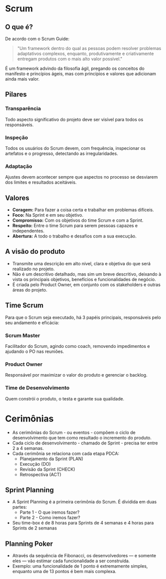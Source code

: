 # Scrum

## O que é?

De acordo com o Scrum Guide:  
> "Um framework dentro do qual as pessoas podem resolver problemas adaptativos complexos, enquanto, produtivamente e criativamente entregam produtos com o mais alto valor possível."

É um framework advindo da filosofia ágil, pregando os conceitos do manifesto e princípios ágeis, mas com princípios e valores que adicionam ainda mais valor.

## Pilares

### Transparência
Todo aspecto significativo do projeto deve ser visível para todos os responsáveis.

### Inspeção
Todos os usuários do Scrum devem, com frequência, inspecionar os artefatos e o progresso, detectando as irregularidades.

### Adaptação
Ajustes devem acontecer sempre que aspectos no processo se desviarem dos limites e resultados aceitáveis.

## Valores

- **Coragem:** Para fazer a coisa certa e trabalhar em problemas difíceis.  
- **Foco:** Na Sprint e em seu objetivo.  
- **Compromisso:** Com os objetivos do time Scrum e com a Sprint.  
- **Respeito:** Entre o time Scrum para serem pessoas capazes e independentes.  
- **Abertura:** A todo o trabalho e desafios com a sua execução.

## A visão do produto

- Transmite uma descrição em alto nível, clara e objetiva do que será realizado no projeto.  
- Não é um descritivo detalhado, mas sim um breve descritivo, deixando à vista os principais objetivos, benefícios e funcionalidades de negócio.  
- É criada pelo Product Owner, em conjunto com os stakeholders e outras áreas do projeto.

## Time Scrum

Para que o Scrum seja executado, há 3 papéis principais, responsáveis pelo seu andamento e eficácia:

### Scrum Master
Facilitador do Scrum, agindo como coach, removendo impedimentos e ajudando o PO nas reuniões.

### Product Owner
Responsável por maximizar o valor do produto e gerenciar o backlog.

### Time de Desenvolvimento
Quem constrói o produto, o testa e garante sua qualidade.

# Cerimônias

- As cerimônias do Scrum - ou eventos - compõem o ciclo de desenvolvimento que tem como resultado o incremento do produto.
- Cada ciclo de desenvolvimento - chamado de Sprint - precisa ter entre 2 a 4 semanas.
- Cada cerimônia se relaciona com cada etapa PDCA:
  - Planejamento da Sprint (PLAN)
  - Execução (DO)
  - Revisão da Sprint (CHECK)
  - Retrospectiva (ACT)

## Sprint Planning

- A Sprint Planning é a primeira cerimônia do Scrum. É dividida em duas partes:
  - Parte 1 - O que iremos fazer?
  - Parte 2 - Como iremos fazer?
- Seu time-box é de 8 horas para Sprints de 4 semanas e 4 horas para Sprints de 2 semanas

## Planning Poker

- Através da sequência de Fibonacci, os desenvolvedores — e somente eles — vão estimar cada funcionalidade a ser construída.
- Exemplo: uma funcionalidade de 1 ponto é extremamente simples, enquanto uma de 13 pontos é bem mais complexa.

